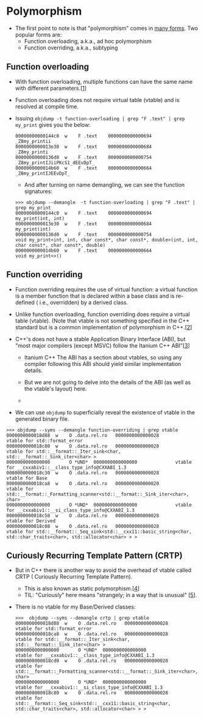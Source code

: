 # Polymorphism

- The first point to note is that "polymorphism" comes
  in [many forms](https://en.wikipedia.org/wiki/Polymorphism_(computer_science)#Forms).
  Two popular forms are:
    - Function overloading, a.k.a., ad hoc polymorphism
    - Function overriding, a.k.a., subtyping

## Function overloading

- With function overloading, multiple functions can have the same name with
  different
  parameters.[[1](https://www.w3schools.com/cpp/cpp_function_overloading.asp)]

- Function overloading does not require virtual table (vtable) and is resolved
  at compile time.

- Issuing `objdump -t function-overloading | grep "F .text" | grep my_print`
  gives you the below:

  ```
  00000000000144c0  w    F .text	0000000000000694              _Z8my_printii
  0000000000013e30  w    F .text	0000000000000684              _Z8my_printi
  00000000000136d0  w    F .text	0000000000000754              _Z8my_printIJiiPKcS1_dEEvDpT_
  0000000000014b60  w    F .text	0000000000000664              _Z8my_printIJEEvDpT_
  ```

    - And after turning on name demangling, we can see the function
      signatures:

  ```
  >>> objdump --demangle  -t function-overloading | grep "F .text" | grep my_print
  00000000000144c0  w    F .text	0000000000000694              my_print(int, int)
  0000000000013e30  w    F .text	0000000000000684              my_print(int)
  00000000000136d0  w    F .text	0000000000000754              void my_print<int, int, char const*, char const*, double>(int, int, char const*, char const*, double)
  0000000000014b60  w    F .text	0000000000000664              void my_print<>()
  ```

## Function overriding

- Function overriding requires the use of virtual function: a virtual function
  is a member function that is declared within a base class and is re-defined (
  i.e., overridden) by a derived class.

- Unlike function overloading, function overriding does require a virtual
  table (vtable). (Note that vtable is not something specified in the C++
  standard but is a common implementation of polymorphism in
  C++.[[2](https://dev.to/pgradot/vtables-under-the-surface-3foa)]

- C++'s does not have a stable Application Binary Interface (ABI), but "most
  major compilers (except MSVC) follow the Itanium C++
  ABI"[[3](https://dev.to/pgradot/vtables-under-the-surface-3foa)]

    - Itanium C++ The ABI has a section about vtables, so using any compiler
      following this ABI should yield similar implementation details.

    - But we are not going to delve into the details of the ABI (as well as the
      vtable's layout) here.
    -
- We can use `objdump` to superficially reveal the existence of vtable in the
  generated binary file.

```
>>> objdump --syms --demangle function-overriding | grep vtable
0000000000018d88  w    O .data.rel.ro   0000000000000028              vtable for std::format_error
0000000000018c80  w    O .data.rel.ro   0000000000000028              vtable for std::__format::_Iter_sink<char, std::__format::_Sink_iter<char> >
0000000000000000       O *UND*  0000000000000000              vtable for __cxxabiv1::__class_type_info@CXXABI_1.3
0000000000018c30  w    O .data.rel.ro   0000000000000028              vtable for Base
0000000000018ca8  w    O .data.rel.ro   0000000000000020              vtable for std::__format::_Formatting_scanner<std::__format::_Sink_iter<char>, char>
0000000000000000       O *UND*  0000000000000000              vtable for __cxxabiv1::__si_class_type_info@CXXABI_1.3
0000000000018c58  w    O .data.rel.ro   0000000000000028              vtable for Derived
0000000000018c08  w    O .data.rel.ro   0000000000000028              vtable for std::__format::_Seq_sink<std::__cxx11::basic_string<char, std::char_traits<char>, std::allocator<char> > >
```

## Curiously Recurring Template Pattern (CRTP)

- But in C++ there is another way to avoid the overhead of vtable called CRTP (
  Curiously Recurring Template Pattern).
    - This is also known as static
      polymorphism.[[4](https://en.wikipedia.org/wiki/Curiously_recurring_template_pattern#Static_polymorphism)]
    - TIL: "Curiously" here means "strangely; in a way that is
      unusual" [[5](https://dictionary.cambridge.org/dictionary/english/curiously)].

- There is no vtable for my Base/Derived classes:

  ```
  >>>  objdump --syms --demangle crtp | grep vtable
  0000000000018d88  w    O .data.rel.ro   0000000000000028              vtable for std::format_error
  0000000000018ca8  w    O .data.rel.ro   0000000000000028              vtable for std::__format::_Iter_sink<char, std::__format::_Sink_iter<char> >
  0000000000000000       O *UND*  0000000000000000              vtable for __cxxabiv1::__class_type_info@CXXABI_1.3
  0000000000018cd0  w    O .data.rel.ro   0000000000000020              vtable for std::__format::_Formatting_scanner<std::__format::_Sink_iter<char>, char>
  0000000000000000       O *UND*  0000000000000000              vtable for __cxxabiv1::__si_class_type_info@CXXABI_1.3
  0000000000018c80  w    O .data.rel.ro   0000000000000028              vtable for std::__format::_Seq_sink<std::__cxx11::basic_string<char, std::char_traits<char>, std::allocator<char> > >
  ```